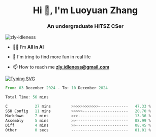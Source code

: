 <h1 align="center">Hi 👋, I'm Luoyuan Zhang</h1>

<h3 align="center">An undergraduate HITSZ CSer</h3>

<p align="left"> <img src="https://komarev.com/ghpvc/?username=zly-idleness&label=Profile%20views&color=0e75b6&style=flat" alt="zly-idleness" /> </p>


- 👨‍💻 I’m **All in AI**

- 🌱 I'm tring to find more fun in real life

- 📫 How to reach me **zly.idleness@gmail.com**



[![Typing SVG](https://readme-typing-svg.herokuapp.com?font=Fira+Code&pause=1000&width=435&lines=I+Maybe+Slow)](https://git.io/typing-svg)


<!--START_SECTION:waka-->

```rust
From: 03 December 2024 - To: 10 December 2024

Total Time: 56 mins

C            27 mins         >>>>>>>>>>>>-------------   47.33 %
SSH Config   11 mins         >>>>>--------------------   20.70 %
Markdown     7 mins          >>>----------------------   13.36 %
Assembly     5 mins          >>-----------------------   08.99 %
Diff         4 mins          >>-----------------------   08.45 %
Other        0 secs          -------------------------   01.01 %
```

<!--END_SECTION:waka-->


